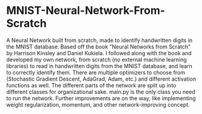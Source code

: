 # MNIST-Neural-Network-From-Scratch
A Neural Network built from scratch, made to identify handwritten digits in the MNIST database. Based off the book "Neural Networks from Scratch" by Harrison Kinsley and Daniel Kukiela. I followed along with the book and developed my own network, from scratch (no external machine learning libraries) to read in handwritten digits from the MNIST database, and learn to correctly identify them. There are multiple optimizers to choose from (Stochastic Gradient Descent, AdaGrad, Adam, etc.) and different activation functions as well. The different parts of the network are split up into different classes for organizational sake. main.py is the only class you need to run the network. Further improvements are on the way, like implementing weight regularization, momentum, and other network-improving concept. 
